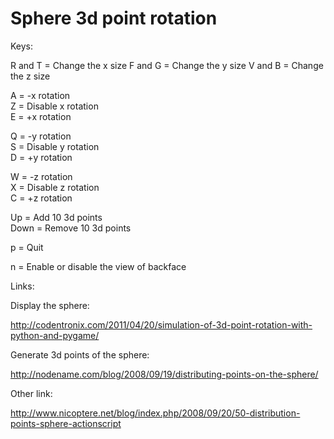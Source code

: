 Sphere 3d point rotation
========================
  
Keys:  
 
R and T = Change the x size
F and G = Change the y size
V and B = Change the z size
 
A = -x rotation  
Z = Disable x rotation  
E = +x rotation
  
Q = -y rotation  
S = Disable y rotation  
D = +y rotation
  
W = -z rotation  
X = Disable z rotation  
C = +z rotation
  
Up = Add 10 3d points  
Down = Remove 10 3d points  
  
p = Quit  
   
n = Enable or disable the view of backface
 
Links:  

Display the sphere:   
  
http://codentronix.com/2011/04/20/simulation-of-3d-point-rotation-with-python-and-pygame/
  
Generate 3d points of the sphere:
  
http://nodename.com/blog/2008/09/19/distributing-points-on-the-sphere/
  
Other link:  
  
http://www.nicoptere.net/blog/index.php/2008/09/20/50-distribution-points-sphere-actionscript
